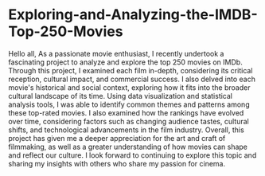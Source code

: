 # Exploring-and-Analyzing-the-IMDB-Top-250-Movies
Hello all,
As a passionate movie enthusiast, I recently undertook a fascinating project to analyze and explore the top 250 movies on IMDb.
Through this project, I examined each film in-depth, considering its critical reception, cultural impact, and commercial success. I also delved into each movie's historical and social context, exploring how it fits into the broader cultural landscape of its time.
Using data visualization and statistical analysis tools, I was able to identify common themes and patterns among these top-rated movies. I also examined how the rankings have evolved over time, considering factors such as changing audience tastes, cultural shifts, and technological advancements in the film industry.
Overall, this project has given me a deeper appreciation for the art and craft of filmmaking, as well as a greater understanding of how movies can shape and reflect our culture. I look forward to continuing to explore this topic and sharing my insights with others who share my passion for cinema.
